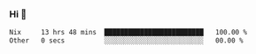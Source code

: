### Hi 👋

<!--START_SECTION:waka-->

```txt
Nix     13 hrs 48 mins  █████████████████████████   100.00 %
Other   0 secs          ░░░░░░░░░░░░░░░░░░░░░░░░░   00.00 %
```

<!--END_SECTION:waka-->
